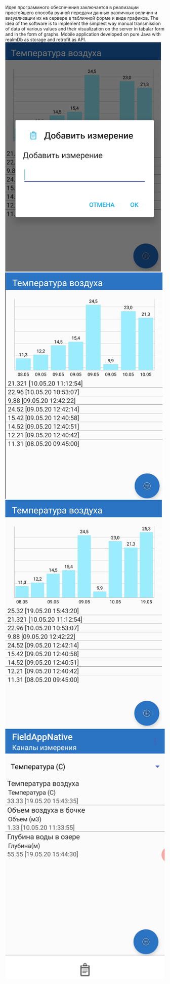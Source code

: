 Идея программного обеспечения заключается в реализации простейшего способа ручной передачи данных различных величин и визуализации их на сервере в табличной форме и виде графиков.
The idea of the software is to implement the simplest way manual transmission of data of various values and their visualization on the server in tabular form and in the form of graphs.
Mobile application developed on pure Java with realmDb as storage and retrofit as API.
<img src="images/screen1.png" /> 
<img src="images/screen2.png" /> 
<img src="images/screen3.png" /> 
<img src="images/screen4.png" /> 
